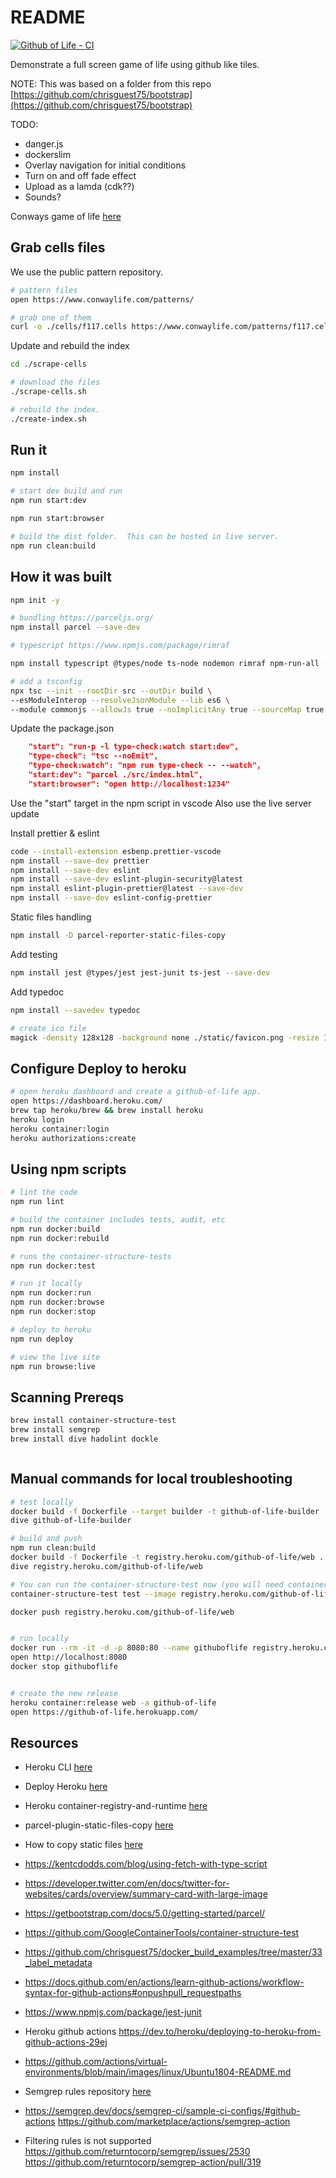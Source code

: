 # README

[![Github of Life - CI](https://github.com/chrisguest75/github-of-life/actions/workflows/ci-github-of-life.yaml/badge.svg)](https://github.com/chrisguest75/github-of-life/actions/workflows/ci-github-of-life.yaml)  
  
Demonstrate a full screen game of life using github like tiles.  

NOTE: This was based on a folder from this repo [https://github.com/chrisguest75/bootstrap](https://github.com/chrisguest75/bootstrap)

TODO:

* danger.js
* dockerslim
* Overlay navigation for initial conditions
* Turn on and off fade effect
* Upload as a lamda (cdk??)
* Sounds?

Conways game of life [here](https://en.wikipedia.org/wiki/Conway%27s_Game_of_Life)  

## Grab cells files

We use the public pattern repository.  

```sh
# pattern files
open https://www.conwaylife.com/patterns/

# grab one of them
curl -o ./cells/f117.cells https://www.conwaylife.com/patterns/f117.cells
```

Update and rebuild the index  

```sh
cd ./scrape-cells

# download the files
./scrape-cells.sh

# rebuild the index.
./create-index.sh
```

## Run it

```sh
npm install

# start dev build and run
npm run start:dev

npm run start:browser

# build the dist folder.  This can be hosted in live server. 
npm run clean:build
```

## How it was built

```sh
npm init -y  

# bundling https://parceljs.org/
npm install parcel --save-dev

# typescript https://www.npmjs.com/package/rimraf

npm install typescript @types/node ts-node nodemon rimraf npm-run-all --save-dev  

# add a tsconfig
npx tsc --init --rootDir src --outDir build \
--esModuleInterop --resolveJsonModule --lib es6 \
--module commonjs --allowJs true --noImplicitAny true --sourceMap true
```

Update the package.json

```json
    "start": "run-p -l type-check:watch start:dev",
    "type-check": "tsc --noEmit",
    "type-check:watch": "npm run type-check -- --watch",
    "start:dev": "parcel ./src/index.html",
    "start:browser": "open http://localhost:1234"
```

Use the "start" target in the npm script in vscode
Also use the live server update

Install prettier & eslint

```sh
code --install-extension esbenp.prettier-vscode
npm install --save-dev prettier 
npm install --save-dev eslint 
npm install --save-dev eslint-plugin-security@latest 
npm install eslint-plugin-prettier@latest --save-dev 
npm install --save-dev eslint-config-prettier
```

Static files handling

```sh
npm install -D parcel-reporter-static-files-copy
```

Add testing

```sh
npm install jest @types/jest jest-junit ts-jest --save-dev  
```

Add typedoc

```sh
npm install --savedev typedoc           
```


```sh
# create ico file
magick -density 128x128 -background none ./static/favicon.png -resize 128x128 ./static/favicon.ico
```

## Configure Deploy to heroku

```sh
# open heroku dashboard and create a github-of-life app.
open https://dashboard.heroku.com/
brew tap heroku/brew && brew install heroku
heroku login
heroku container:login
heroku authorizations:create       
```

## Using npm scripts

```sh
# lint the code
npm run lint 

# build the container includes tests, audit, etc
npm run docker:build
npm run docker:rebuild

# runs the container-structure-tests
npm run docker:test

# run it locally
npm run docker:run 
npm run docker:browse
npm run docker:stop

# deploy to heroku
npm run deploy

# view the live site
npm run browse:live
```

## Scanning Prereqs

```sh
brew install container-structure-test
brew install semgrep
brew install dive hadolint dockle



```

## Manual commands for local troubleshooting

```sh
# test locally
docker build -f Dockerfile --target builder -t github-of-life-builder .
dive github-of-life-builder

# build and push
npm run clean:build   
docker build -f Dockerfile -t registry.heroku.com/github-of-life/web .
dive registry.heroku.com/github-of-life/web

# You can run the container-structure-test now (you will need container-structure-test installed)
container-structure-test test --image registry.heroku.com/github-of-life/web --config ./container-structure-tests.yaml 

docker push registry.heroku.com/github-of-life/web


# run locally 
docker run --rm -it -d -p 8080:80 --name githuboflife registry.heroku.com/github-of-life/web  
open http://localhost:8080
docker stop githuboflife


# create the new release
heroku container:release web -a github-of-life
open https://github-of-life.herokuapp.com/
```

## Resources

* Heroku CLI [here](https://devcenter.heroku.com/articles/heroku-cli)
* Deploy Heroku [here](https://dashboard.heroku.com/apps/leaving-conde/deploy/heroku-container)
* Heroku container-registry-and-runtime [here](https://devcenter.heroku.com/articles/container-registry-and-runtime)
* parcel-plugin-static-files-copy [here](https://github.com/elwin013/parcel-reporter-static-files-copy)
* How to copy static files [here](https://stackoverflow.com/questions/63102658/how-to-serve-a-json-file-with-parcel-without-bundling-it)
* https://kentcdodds.com/blog/using-fetch-with-type-script
* https://developer.twitter.com/en/docs/twitter-for-websites/cards/overview/summary-card-with-large-image
* https://getbootstrap.com/docs/5.0/getting-started/parcel/
* https://github.com/GoogleContainerTools/container-structure-test
* https://github.com/chrisguest75/docker_build_examples/tree/master/33_label_metadata
* https://docs.github.com/en/actions/learn-github-actions/workflow-syntax-for-github-actions#onpushpull_requestpaths
* https://www.npmjs.com/package/jest-junit
* Heroku github actions https://dev.to/heroku/deploying-to-heroku-from-github-actions-29ej
* https://github.com/actions/virtual-environments/blob/main/images/linux/Ubuntu1804-README.md
* Semgrep rules repository [here](https://github.com/returntocorp/semgrep-rules)
* https://semgrep.dev/docs/semgrep-ci/sample-ci-configs/#github-actions
https://github.com/marketplace/actions/semgrep-action

* Filtering rules is not supported
https://github.com/returntocorp/semgrep/issues/2530
https://github.com/returntocorp/semgrep-action/pull/319